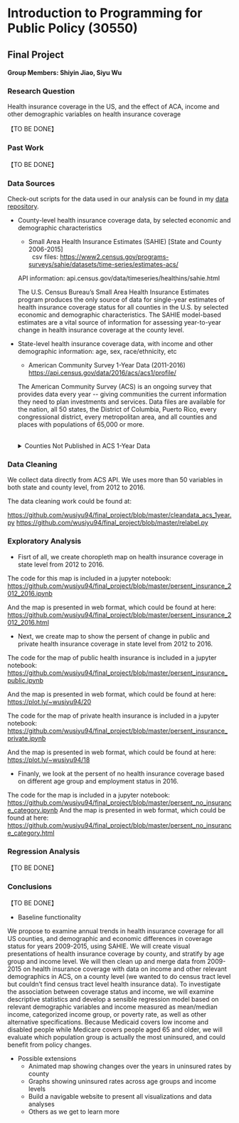 # Introduction to Programming for Public Policy (30550)
## Final Project
#### Group Members: Shiyin Jiao, Siyu Wu

### Research Question
Health insurance coverage in the US, and the effect of ACA, income and other demographic variables on health insurance coverage

【TO BE DONE】

### Past Work     

【TO BE DONE】

### Data Sources
Check-out scripts for the data used in our analysis can be found in my [data repository](https://github.com/wusiyu94/final_project/tree/master/data).  

* County-level health insurance coverage data, by selected economic and demographic characteristics

   * Small Area Health Insurance Estimates (SAHIE) [State and County 2006-2015]  
   csv files: https://www2.census.gov/programs-surveys/sahie/datasets/time-series/estimates-acs/  
   
   API information: api.census.gov/data/timeseries/healthins/sahie.html
   
   The U.S. Census Bureau’s Small Area Health Insurance Estimates program produces the only source of data for single-year estimates of health insurance coverage status for all counties in the U.S. by selected economic and demographic characteristics. The SAHIE model-based estimates are a vital source of information for assessing year-to-year change in health insurance coverage at the county level.

* State-level health insurance coverage data, with income and other demographic information: age, sex, race/ethnicity, etc

   * American Community Survey 1-Year Data (2011-2016)  
   https://api.census.gov/data/2016/acs/acs1/profile/  

   The American Community Survey (ACS) is an ongoing survey that provides data every year -- giving communities the current information they need to plan investments and services. Data files are available for the nation, all 50 states, the District of Columbia, Puerto Rico, every congressional district, every metropolitan area, and all counties and places with populations of 65,000 or more.  
&nbsp;<details><summary>Counties Not Published in ACS 1-Year Data</summary>
Approximately 74 percent or 2,323 of U.S. counties do not have 1-year estimates of health insurance coverage. However, the ACS 1-year county-level estimates cover 85 percent of the total U.S. population.  
Counties Not Published in the ACS 1-Year Estimates, 2015:
![alt text](https://github.com/wusiyu94/final_project/blob/master/Counties%20Not%20Published%20in%20the%20ACS%201-Year%20Estimates%2C%202015.png "Counties Not Published in the ACS 1-Year Estimates, 2015")  
</details>

### Data Cleaning

We collect data directly from ACS API. We uses more than 50 variables in both state and county level, from 2012 to 2016.

The data cleaning work could be found at:

https://github.com/wusiyu94/final_project/blob/master/cleandata_acs_1year.py
https://github.com/wusiyu94/final_project/blob/master/relabel.py


### Exploratory Analysis

* Fisrt of all, we create choropleth map on health insurance coverage in state level from 2012 to 2016.

The code for this map is included in a jupyter notebook:
https://github.com/wusiyu94/final_project/blob/master/persent_insurance_2012_2016.ipynb 

And the map is presented in web format, which could be found at here:
https://github.com/wusiyu94/final_project/blob/master/persent_insurance_2012_2016.html

* Next, we create map to show the persent of change in public and private health insurance coverage in state level from 2012 to 2016.

The code for the map of public health insurance is included in a jupyter notebook:
https://github.com/wusiyu94/final_project/blob/master/persent_insurance_public.ipynb

And the map is presented in web format, which could be found at here: 
https://plot.ly/~wusiyu94/20

The code for the map of private health insurance is included in a jupyter notebook:
https://github.com/wusiyu94/final_project/blob/master/persent_insurance_private.ipynb

And the map is presented in web format, which could be found at here: 
https://plot.ly/~wusiyu94/18

* Finanly, we look at the persent of no health insurance coverage based on different age group and employment status in 2016. 

The code for the map is included in a jupyter notebook:
https://github.com/wusiyu94/final_project/blob/master/persent_no_insurance_category.ipynb
And the map is presented in web format, which could be found at here: 
https://github.com/wusiyu94/final_project/blob/master/persent_no_insurance_category.html


### Regression Analysis

【TO BE DONE】

### Conclusions

【TO BE DONE】

*	Baseline functionality

We propose to examine annual trends in health insurance coverage for all US counties, and demographic and economic differences in coverage status for years 2009-2015, using SAHIE. We will create visual presentations of health insurance coverage by county, and stratify by age group and income level. We will then clean up and merge data from 2009-2015 on health insurance coverage with data on income and other relevant demographics in ACS, on a county level (we wanted to do census tract level but couldn’t find census tract level health insurance data). To investigate the association between coverage status and income, we will examine descriptive statistics and develop a sensible regression model based on relevant demographic variables and income measured as mean/median income, categorized income group, or poverty rate, as well as other alternative specifications. Because Medicaid covers low income and disabled people while Medicare covers people aged 65 and older, we will evaluate which population group is actually the most uninsured, and could benefit from policy changes.

* Possible extensions
  * Animated map showing changes over the years in uninsured rates by county
  * Graphs showing uninsured rates across age groups and income levels
  * Build a navigable website to present all visualizations and data analyses  
  * Others as we get to learn more
